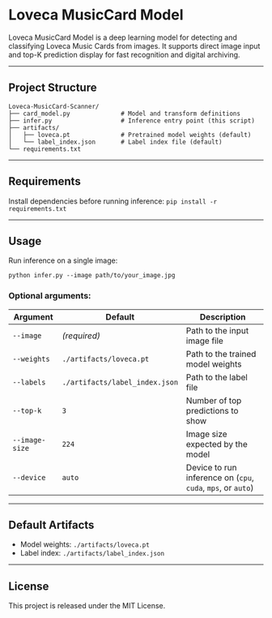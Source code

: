 # Loveca MusicCard Model
Loveca MusicCard Model is a deep learning model for detecting and classifying Loveca Music Cards from images.
It supports direct image input and top-K prediction display for fast recognition and digital archiving.

---
## Project Structure
```
Loveca-MusicCard-Scanner/
├── card_model.py              # Model and transform definitions
├── infer.py                   # Inference entry point (this script)
├── artifacts/
│   ├── loveca.pt              # Pretrained model weights (default)
│   └── label_index.json       # Label index file (default)
└── requirements.txt
```

---
## Requirements
Install dependencies before running inference:
`pip install -r requirements.txt`

---
## Usage
Run inference on a single image:

`python infer.py --image path/to/your_image.jpg`

### Optional arguments:
| Argument      | Default                      | Description                                                   |
|----------------|------------------------------|---------------------------------------------------------------|
| `--image`      | *(required)*                 | Path to the input image file                                  |
| `--weights`    | `./artifacts/loveca.pt`      | Path to the trained model weights                             |
| `--labels`     | `./artifacts/label_index.json` | Path to the label file                                       |
| `--top-k`      | `3`                          | Number of top predictions to show                             |
| `--image-size` | `224`                        | Image size expected by the model                              |
| `--device`     | `auto`                       | Device to run inference on (`cpu`, `cuda`, `mps`, or `auto`)  |

---
## Default Artifacts
- Model weights: `./artifacts/loveca.pt`
- Label index: `./artifacts/label_index.json`

---
## License
This project is released under the MIT License.
